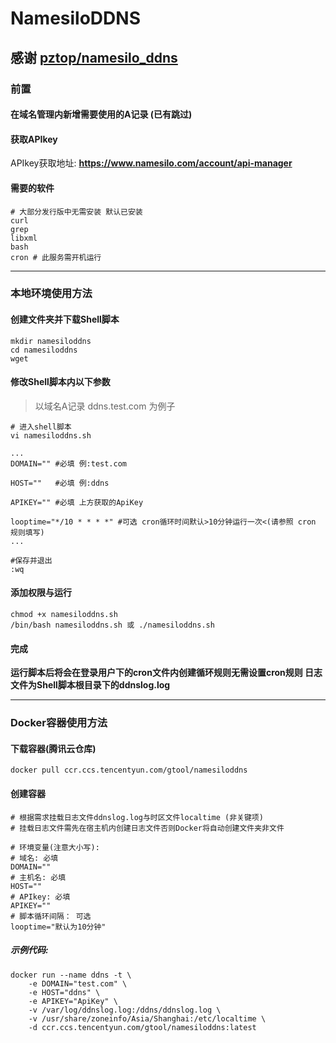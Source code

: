 # NamesiloDDNS

## 感谢 [pztop/namesilo_ddns](https://github.com/pztop/namesilo_ddns)

### 前置
#### 在域名管理内新增需要使用的A记录 (已有跳过)
#### 获取APIkey
APIkey获取地址: **https://www.namesilo.com/account/api-manager**

#### 需要的软件
```
# 大部分发行版中无需安装 默认已安装
curl
grep
libxml
bash
cron # 此服务需开机运行
```

---

### 本地环境使用方法
#### 创建文件夹并下载Shell脚本
```
mkdir namesiloddns
cd namesiloddns
wget 
```

#### 修改Shell脚本内以下参数
>以域名A记录 ddns.test.com 为例子

```
# 进入shell脚本
vi namesiloddns.sh

...
DOMAIN="" #必填 例:test.com

HOST=""   #必填 例:ddns

APIKEY="" #必填 上方获取的ApiKey

looptime="*/10 * * * *" #可选 cron循环时间默认>10分钟运行一次<(请参照 cron 规则填写)
...

#保存并退出
:wq
```

#### 添加权限与运行
```
chmod +x namesiloddns.sh
/bin/bash namesiloddns.sh 或 ./namesiloddns.sh
```
#### 完成
**运行脚本后将会在登录用户下的cron文件内创建循环规则无需设置cron规则
日志文件为Shell脚本根目录下的ddnslog.log**

---

### Docker容器使用方法
#### 下载容器(腾讯云仓库)
```
docker pull ccr.ccs.tencentyun.com/gtool/namesiloddns
```

#### 创建容器
```
# 根据需求挂载日志文件ddnslog.log与时区文件localtime (非关键项)
# 挂载日志文件需先在宿主机内创建日志文件否则Docker将自动创建文件夹非文件

# 环境变量(注意大小写):
# 域名: 必填
DOMAIN=""
# 主机名: 必填
HOST=""
# APIkey: 必填
APIKEY=""
# 脚本循环间隔： 可选
looptime="默认为10分钟"
```
##### 示例代码:
```
docker run --name ddns -t \
    -e DOMAIN="test.com" \
    -e HOST="ddns" \
    -e APIKEY="ApiKey" \
    -v /var/log/ddnslog.log:/ddns/ddnslog.log \
    -v /usr/share/zoneinfo/Asia/Shanghai:/etc/localtime \
    -d ccr.ccs.tencentyun.com/gtool/namesiloddns:latest
```
